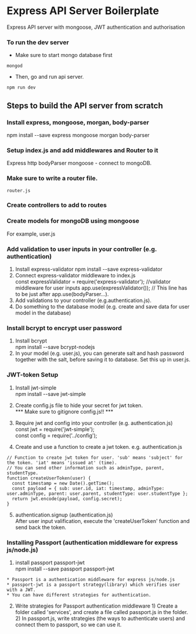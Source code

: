 # Express API Server Boilerplate
  Express API server with mongoose, JWT authentication and authorisation

### To run the dev server

* Make sure to start mongo database first
```%%%%%%%%%S
mongod
```
* Then, go and run api server.
```
npm run dev
```

## Steps to build the API server from scratch

### Install express, mongoose, morgan, body-parser
  npm install --save express mongoose morgan body-parser

### Setup index.js and add middlewares and Router to it
  Express
  http
  bodyParser
  mongoose - connect to mongoDB.

### Make sure to write a router file.
    router.js   

### Create controllers to add to routes

### Create models for mongoDB using mongoose
  For example, user.js

### Add validation to user inputs in your controller (e.g. authentication)
  1. Install express-validator
    npm install --save express-validator   
  2. Connect express-validator middleware to index.js   
    const expressValidator = require('express-validator'); //validator middleware for user inputs
    app.use(expressValidator()); // This line has to be just after app.use(bodyParser...).   
  3. Add validations to your controller (e.g.authentication.js).
  4. Do something to the database model (e.g. create and save data for user model in the database)

### Install bcrypt to encrypt user password
  1. Install bcrypt   
    npm install --save bcrypt-nodejs   
  2. In your model (e.g. user.js), you can generate salt and hash password together with the salt, before saving it to database. Set this up in user.js.

### JWT-token Setup
  1. Install jwt-simple   
    npm install --save jwt-simple   
  2. Create config.js file to hide your secret for jwt token.   
    *** Make sure to gitignore config.js!! ***   
  3. Require jwt and config into your controller (e.g. authentication.js)   
    const jwt = require('jwt-simple');   
    const config = require('../config');   

  4. Create and use a function to create a jwt token.
  e.g. authentication.js
  ```     
  // Function to create jwt token for user. 'sub' means 'subject' for the token. 'iat' means 'issued at' (time).
  // You can send other information such as adminType, parent, studentType.
  function createUserToken(user) {
    const timestamp = new Date().getTime();
    const payload = { sub: user.id, iat: timestamp, adminType: user.adminType, parent: user.parent, studentType: user.studentType };
    return jwt.encode(payload, config.secret);
  }
  ```   
  5. authentication.signup (authentication.js)   
    After user input valification, execute the 'createUserToken' function and send back the token.

### Installing Passport (authentication middleware for express js/node.js)
  1. install passport passport-jwt    
        npm install --save passport passport-jwt   

    * Passport is a authentication middleware for express js/node.js
    * passport-jwt is a passport strategy(library) which verifies user with a JWT.
    * You can have different strategies for authentication.
  2. Write strategies for Passport authentication middleware
    1) Create a folder called 'services', and create a file called passport.js in the folder.   
    2) In passport.js, write strategies (the ways to authenticate users) and connect them to passport, so we can use it.

